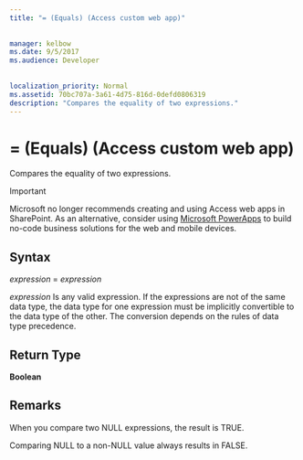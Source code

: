 ```yaml
---
title: "= (Equals) (Access custom web app)"
  
  
manager: kelbow
ms.date: 9/5/2017
ms.audience: Developer
 
  
localization_priority: Normal
ms.assetid: 70bc707a-3a61-4d75-816d-0defd0806319
description: "Compares the equality of two expressions."
---
```


# = (Equals) (Access custom web app)

Compares the equality of two expressions.
  
> [!IMPORTANT]
> Microsoft no longer recommends creating and using Access web apps in SharePoint. As an alternative, consider using [Microsoft PowerApps](https://powerapps.microsoft.com/en-us/) to build no-code business solutions for the web and mobile devices. 
  
## Syntax

 *expression*  =  *expression* 
  
 *expression*  Is any valid expression. If the expressions are not of the same data type, the data type for one expression must be implicitly convertible to the data type of the other. The conversion depends on the rules of data type precedence. 
  
## Return Type

 **Boolean**
  
## Remarks

When you compare two NULL expressions, the result is TRUE.
  
Comparing NULL to a non-NULL value always results in FALSE.
  

